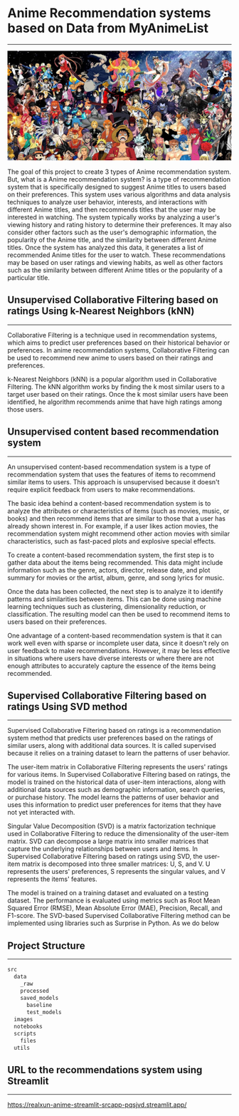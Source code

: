 # Anime Recommendation systems based on Data from MyAnimeList
--------------------------------------
<p align="center">
    <img src="https://github.com/RealXun/EDA_ANIME/blob/main/src/images/Cover_images/cover.png" width="1000">
</p>

The goal of this project to create 3 types of Anime recommendation system. But, what is a Anime recommendation system? is a type of recommendation system that is specifically designed to suggest Anime titles to users based on their preferences. This system uses various algorithms and data analysis techniques to analyze user behavior, interests, and interactions with different Anime titles, and then recommends titles that the user may be interested in watching. The system typically works by analyzing a user's viewing history and rating history to determine their preferences. It may also consider other factors such as the user's demographic information, the popularity of the Anime title, and the similarity between different Anime titles. Once the system has analyzed this data, it generates a list of recommended Anime titles for the user to watch. These recommendations may be based on user ratings and viewing habits, as well as other factors such as the similarity between different Anime titles or the popularity of a particular title.


## Unsupervised Collaborative Filtering based on ratings Using k-Nearest Neighbors (kNN)
--------------------------------------
Collaborative Filtering is a technique used in recommendation systems, which aims to predict user preferences based on their historical behavior or preferences. In anime recommendation systems, Collaborative Filtering can be used to recommend new anime to users based on their ratings and preferences.

k-Nearest Neighbors (kNN) is a popular algorithm used in Collaborative Filtering. The kNN algorithm works by finding the k most similar users to a target user based on their ratings. Once the k most similar users have been identified, he algorithm recommends anime that have high ratings among those users.


## Unsupervised content based recommendation system
--------------------------------------
An unsupervised content-based recommendation system is a type of recommendation system that uses the features of items to recommend similar items to users. This approach is unsupervised because it doesn't require explicit feedback from users to make recommendations.

The basic idea behind a content-based recommendation system is to analyze the attributes or characteristics of items (such as movies, music, or books) and then recommend items that are similar to those that a user has already shown interest in. For example, if a user likes action movies, the recommendation system might recommend other action movies with similar characteristics, such as fast-paced plots and explosive special effects.

To create a content-based recommendation system, the first step is to gather data about the items being recommended. This data might include information such as the genre, actors, director, release date, and plot summary for movies or the artist, album, genre, and song lyrics for music.

Once the data has been collected, the next step is to analyze it to identify patterns and similarities between items. This can be done using machine learning techniques such as clustering, dimensionality reduction, or classification. The resulting model can then be used to recommend items to users based on their preferences.

One advantage of a content-based recommendation system is that it can work well even with sparse or incomplete user data, since it doesn't rely on user feedback to make recommendations. However, it may be less effective in situations where users have diverse interests or where there are not enough attributes to accurately capture the essence of the items being recommended.


## Supervised Collaborative Filtering based on ratings Using SVD method
--------------------------------------
Supervised Collaborative Filtering based on ratings is a recommendation system method that predicts user preferences based on the ratings of similar users, along with additional data sources. It is called supervised because it relies on a training dataset to learn the patterns of user behavior.

The user-item matrix in Collaborative Filtering represents the users' ratings for various items. In Supervised Collaborative Filtering based on ratings, the model is trained on the historical data of user-item interactions, along with additional data sources such as demographic information, search queries, or purchase history. The model learns the patterns of user behavior and uses this information to predict user preferences for items that they have not yet interacted with.

Singular Value Decomposition (SVD) is a matrix factorization technique used in Collaborative Filtering to reduce the dimensionality of the user-item matrix. SVD can decompose a large matrix into smaller matrices that capture the underlying relationships between users and items. In Supervised Collaborative Filtering based on ratings using SVD, the user-item matrix is decomposed into three smaller matrices: U, S, and V. U represents the users' preferences, S represents the singular values, and V represents the items' features.

The model is trained on a training dataset and evaluated on a testing dataset. The performance is evaluated using metrics such as Root Mean Squared Error (RMSE), Mean Absolute Error (MAE), Precision, Recall, and F1-score. The SVD-based Supervised Collaborative Filtering method can be implemented using libraries such as Surprise in Python. As we do below


## Project Structure
--------------------------------------
```
src
  data
    _raw
    processed
    saved_models
      baseline
      test_models
  images
  notebooks
  scripts
    files
  utils
```

## URL to the recommendations system using Streamlit
--------------------------------------
https://realxun-anime-streamlit-srcapp-pqsjvd.streamlit.app/
  
  
  
